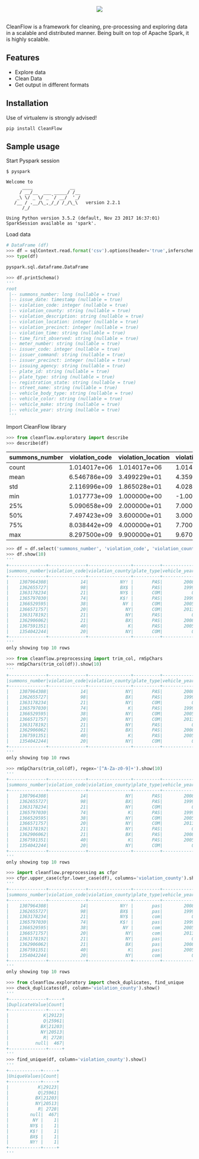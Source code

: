 <div align="center">
  <img src="https://www.tensorflow.org/images/https://lh4.googleusercontent.com/Jm0F8xs9JEjuY28jqHdZjyqhPQglvWLlZDZe2LyX-kDDSlIRrHMOV3JWkX2aqDg2HM0cBtPpZ08bZHvIb-Lc=w1920-h987-rw"><br><br>
</div>

CleanFlow is a framework for cleaning, pre-processing and exploring data in a scalable and distributed manner. Being built on top of Apache Spark, it is highly scalable.

## Features
* Explore data
* Clean Data
* Get output in different formats

## Installation
Use of virtualenv is strongly advised!

`pip install CleanFlow`

## Sample usage

Start Pyspark session
```
$ pyspark

Welcome to
      ____              __
     / __/__  ___ _____/ /__
    _\ \/ _ \/ _ `/ __/  '_/
   /__ / .__/\_,_/_/ /_/\_\   version 2.2.1
      /_/

Using Python version 3.5.2 (default, Nov 23 2017 16:37:01)
SparkSession available as 'spark'.
```
Load data
```python
# DataFrame (df)
>>> df = sqlContext.read.format('csv').options(header='true',inferschema='true').load('sample.csv')
>>> type(df)

pyspark.sql.dataframe.DataFrame

>>> df.printSchema()
'''
root
 |-- summons_number: long (nullable = true)
 |-- issue_date: timestamp (nullable = true)
 |-- violation_code: integer (nullable = true)
 |-- violation_county: string (nullable = true)
 |-- violation_description: string (nullable = true)
 |-- violation_location: integer (nullable = true)
 |-- violation_precinct: integer (nullable = true)
 |-- violation_time: string (nullable = true)
 |-- time_first_observed: string (nullable = true)
 |-- meter_number: string (nullable = true)
 |-- issuer_code: integer (nullable = true)
 |-- issuer_command: string (nullable = true)
 |-- issuer_precinct: integer (nullable = true)
 |-- issuing_agency: string (nullable = true)
 |-- plate_id: string (nullable = true)
 |-- plate_type: string (nullable = true)
 |-- registration_state: string (nullable = true)
 |-- street_name: string (nullable = true)
 |-- vehicle_body_type: string (nullable = true)
 |-- vehicle_color: string (nullable = true)
 |-- vehicle_make: string (nullable = true)
 |-- vehicle_year: string (nullable = true)
 '''
 ```
 Import CleanFlow library
 ```python
 >>> from cleanflow.exploratory import describe
 >>> describe(df)
```
| summons_number | violation_code | violation_location | violation_precinct | issuer_code | issuer_precinct | vehicle_year |
| --- | --- | --- | --- | --- | --- | --- |
| count | 1.014017e+06 | 1.014017e+06 | 1.014017e+06 | 1.014017e+06 | 1.014017e+06 | 1.014017e+06 | 1.014012e+06 |
| mean | 6.546786e+09 | 3.499229e+01 | 4.359312e+01 | 4.378075e+01 | 3.376824e+05 | 4.563472e+01 | 1.567131e+03 |
| std | 2.116996e+09 | 1.865028e+01 | 4.028745e+01 | 4.008113e+01 | 2.243409e+05 | 5.968456e+01 | 8.323606e+02 |
| min | 1.017773e+09 | 1.000000e+00 | -1.000000e+00 | 0.000000e+00 | 0.000000e+00 | 0.000000e+00 | 0.000000e+00 |
| 25% | 5.090658e+09 | 2.000000e+01 | 7.000000e+00 | 7.000000e+00 | 3.451280e+05 | 5.000000e+00 | 1.998000e+03 |
| 50% | 7.497423e+09 | 3.600000e+01 | 3.000000e+01 | 3.000000e+01 | 3.573230e+05 | 2.400000e+01 | 2.007000e+03 |
| 75% | 8.038442e+09 | 4.000000e+01 | 7.700000e+01 | 7.700000e+01 | 3.621810e+05 | 7.700000e+01 | 2.013000e+03 |
| max | 8.297500e+09 | 9.900000e+01 | 9.670000e+02 | 9.670000e+02 | 9.998430e+05 | 9.920000e+02 | 2.069000e+03 |

```python
>>> df = df.select('summons_number', 'violation_code', 'violation_county', 'plate_type', 'vehicle_year')
>>> df.show(10)
'''
+--------------+--------------+----------------+----------+------------+
|summons_number|violation_code|violation_county|plate_type|vehicle_year|
+--------------+--------------+----------------+----------+------------+
|    1307964308|            14|            NY! |       PAS|        2008|
|    1362655727|            98|            BX$ |       PAS|        1999|
|    1363178234|            21|            NY$ |       COM|           0|
|    1365797030|            74|            K$! |       PAS|        1999|
|    1366529595|            38|             NY |       COM|        2005|
|    1366571757|            20|              NY|       COM|        2013|
|    1363178192|            21|              NY|       PAS|           0|
|    1362906062|            21|              BX|       PAS|        2008|
|    1367591351|            40|               K|       PAS|        2005|
|    1354042244|            20|              NY|       COM|           0|
+--------------+--------------+----------------+----------+------------+
'''
only showing top 10 rows
```

```python
>>> from cleanflow.preprocessing import trim_col, rmSpChars
>>> rmSpChars(trim_col(df)).show(10)
'''
+--------------+--------------+----------------+----------+------------+
|summons_number|violation_code|violation_county|plate_type|vehicle_year|
+--------------+--------------+----------------+----------+------------+
|    1307964308|            14|              NY|       PAS|        2008|
|    1362655727|            98|              BX|       PAS|        1999|
|    1363178234|            21|              NY|       COM|           0|
|    1365797030|            74|               K|       PAS|        1999|
|    1366529595|            38|              NY|       COM|        2005|
|    1366571757|            20|              NY|       COM|        2013|
|    1363178192|            21|              NY|       PAS|           0|
|    1362906062|            21|              BX|       PAS|        2008|
|    1367591351|            40|               K|       PAS|        2005|
|    1354042244|            20|              NY|       COM|           0|
+--------------+--------------+----------------+----------+------------+
'''
only showing top 10 rows

>>> rmSpChars(trim_col(df), regex='[^A-Za-z0-9]+').show(10)
'''
+--------------+--------------+----------------+----------+------------+
|summons_number|violation_code|violation_county|plate_type|vehicle_year|
+--------------+--------------+----------------+----------+------------+
|    1307964308|            14|              NY|       PAS|        2008|
|    1362655727|            98|              BX|       PAS|        1999|
|    1363178234|            21|              NY|       COM|           0|
|    1365797030|            74|               K|       PAS|        1999|
|    1366529595|            38|              NY|       COM|        2005|
|    1366571757|            20|              NY|       COM|        2013|
|    1363178192|            21|              NY|       PAS|           0|
|    1362906062|            21|              BX|       PAS|        2008|
|    1367591351|            40|               K|       PAS|        2005|
|    1354042244|            20|              NY|       COM|           0|
+--------------+--------------+----------------+----------+------------+
'''
only showing top 10 rows
```

```python
>>> import cleanflow.preprocessing as cfpr
>>> cfpr.upper_case(cfpr.lower_case(df), columns='violation_county').show(10)
'''
+--------------+--------------+----------------+----------+------------+
|summons_number|violation_code|violation_county|plate_type|vehicle_year|
+--------------+--------------+----------------+----------+------------+
|    1307964308|            14|            NY! |       pas|        2008|
|    1362655727|            98|            BX$ |       pas|        1999|
|    1363178234|            21|            NY$ |       com|           0|
|    1365797030|            74|            K$! |       pas|        1999|
|    1366529595|            38|             NY |       com|        2005|
|    1366571757|            20|              NY|       com|        2013|
|    1363178192|            21|              NY|       pas|           0|
|    1362906062|            21|              BX|       pas|        2008|
|    1367591351|            40|               K|       pas|        2005|
|    1354042244|            20|              NY|       com|           0|
+--------------+--------------+----------------+----------+------------+
'''
only showing top 10 rows
```

```python
>>> from cleanflow.exploratory import check_duplicates, find_unique
>>> check_duplicates(df, column='violation_county').show()
'''
+--------------+-----+
|DuplicateValue|Count|
+--------------+-----+
|             K|29123|
|             Q|25961|
|            BX|21203|
|            NY|20513|
|             R| 2728|
|          null|  467|
+--------------+-----+
'''
>>> find_unique(df, column='violation_county').show()
'''
+------------+-----+                                                            
|UniqueValues|Count|
+------------+-----+
|           K|29123|
|           Q|25961|
|          BX|21203|
|          NY|20513|
|           R| 2728|
|        null|  467|
|         NY |    1|
|        NY$ |    1|
|        K$! |    1|
|        BX$ |    1|
|        NY! |    1|
+------------+-----+
'''
```
